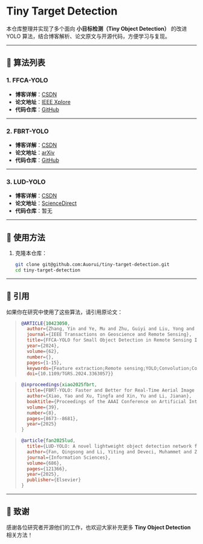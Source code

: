# Tiny Target Detection

本仓库整理并实现了多个面向 **小目标检测（Tiny Object Detection）** 的改进 YOLO 算法，结合博客解析、论文原文与开源代码，方便学习与复现。

---

## 📌 算法列表

### 1. FFCA-YOLO

* **博客详解**：[CSDN](https://blog.csdn.net/m0_62919535/article/details/151312190)
* **论文地址**：[IEEE Xplore](https://ieeexplore.ieee.org/document/10423050)
* **代码仓库**：[GitHub](https://github.com/yemu1138178251/FFCA-YOLO)

---

### 2. FBRT-YOLO

* **博客详解**：[CSDN](https://blog.csdn.net/m0_62919535/article/details/151573708)
* **论文地址**：[arXiv](https://arxiv.org/pdf/2504.20670v1)
* **代码仓库**：[GitHub](https://github.com/galaxy-oss/FCM)

---

### 3. LUD-YOLO

* **博客详解**：[CSDN](https://blog.csdn.net/m0_62919535/article/details/152164243)
* **论文地址**：[ScienceDirect](https://www.sciencedirect.com/science/article/pii/S0020025524012805)
* **代码仓库**：暂无

---

## 🚀 使用方法

1. 克隆本仓库：

   ```bash
   git clone git@github.com:Auorui/tiny-target-detection.git
   cd tiny-target-detection
   ```

---

## 📖 引用

如果你在研究中使用了这些算法，请引用原论文：

> ```bibtex
> @ARTICLE{10423050,
>   author={Zhang, Yin and Ye, Mu and Zhu, Guiyi and Liu, Yong and Guo, Pengyu and Yan, Junhua},
>   journal={IEEE Transactions on Geoscience and Remote Sensing}, 
>   title={FFCA-YOLO for Small Object Detection in Remote Sensing Images}, 
>   year={2024},
>   volume={62},
>   number={},
>   pages={1-15},
>   keywords={Feature extraction;Remote sensing;YOLO;Convolution;Context-aware services;Finite element analysis;Detectors;Context information;feature fusion;lightweight network;remote sensing image;small object detection},
>   doi={10.1109/TGRS.2024.3363057}}
> ```

> ```bibtex
> @inproceedings{xiao2025fbrt,
>   title={FBRT-YOLO: Faster and Better for Real-Time Aerial Image Detection},
>   author={Xiao, Yao and Xu, Tingfa and Xin, Yu and Li, Jianan},
>   booktitle={Proceedings of the AAAI Conference on Artificial Intelligence},
>   volume={39},
>   number={8},
>   pages={8673--8681},
>   year={2025}
> }
> ```

> ```bibtex
> @article{fan2025lud,
>   title={LUD-YOLO: A novel lightweight object detection network for unmanned aerial vehicle},
>   author={Fan, Qingsong and Li, Yiting and Deveci, Muhammet and Zhong, Kaiyang and Kadry, Seifedine},
>   journal={Information Sciences},
>   volume={686},
>   pages={121366},
>   year={2025},
>   publisher={Elsevier}
> }
> ```

---

## 🙌 致谢

感谢各位研究者开源他们的工作，也欢迎大家补充更多 **Tiny Object Detection** 相关方法！
